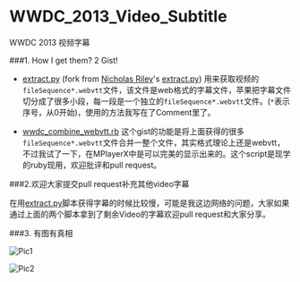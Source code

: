 WWDC_2013_Video_Subtitle
========================
WWDC 2013 视频字幕


###1. How I get them?    2 Gist!

* [extract.py][1] (fork from [Nicholas Riley](https://gist.github.com/nriley)'s [extract.py](https://gist.github.com/nriley/5874460))  用来获取视频的`fileSequence*.webvtt`文件，该文件是web格式的字幕文件，苹果把字幕文件切分成了很多小段，每一段是一个独立的`fileSequence*.webvtt`文件。(`*`表示序号，从0开始)，使用的方法我写在了Comment里了。
	

* [wwdc_combine_webvtt.rb](https://gist.github.com/qiaoxueshi/5992949) 这个gist的功能是将上面获得的很多`fileSequence*.webvtt`文件合并一整个文件，其实格式理论上还是webvtt，不过我试了一下，在MPlayerX中是可以完美的显示出来的。这个script是现学的ruby现用，欢迎批评和pull request。


###2.欢迎大家提交pull request补充其他video字幕

在用[extract.py][1]脚本获得字幕的时候比较慢，可能是我这边网络的问题，大家如果通过上面的两个脚本拿到了剩余Video的字幕欢迎pull request和大家分享。

###3. 有图有真相

![Pic1](https://github.com/qiaoxueshi/WWDC_2013_Video_Subtitle/blob/master/sample_wwdc_subtitle.jpg "Pic1")

![Pic2](https://github.com/qiaoxueshi/WWDC_2013_Video_Subtitle/blob/master/sample_wwdc_subtitle2.jpg "Pic1")


[1]: https://gist.github.com/qiaoxueshi/5976402